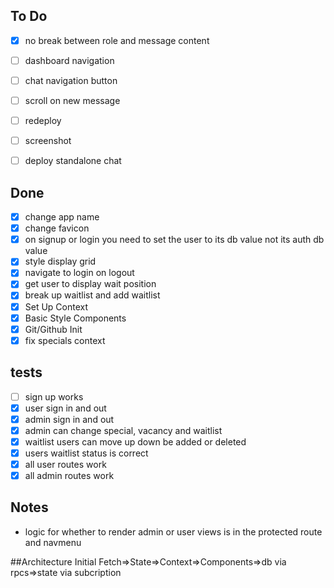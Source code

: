 ## To Do
- [x] no break between role and message content
- [ ] dashboard navigation
- [ ] chat navigation button
- [ ] scroll on new message
- [ ] redeploy
- [ ] screenshot
- [ ] deploy standalone chat




## Done
- [x] change app name
- [x] change favicon
- [x] on signup or login you need to set the user to its db value not its auth db value
- [x] style display grid
- [x] navigate to login on logout
- [x] get user to display wait position
- [x] break up waitlist and add waitlist
- [x] Set Up Context
- [x] Basic Style Components
- [x] Git/Github Init
- [x] fix specials context
## tests
- [ ] sign up works
- [X] user sign in and out
- [X] admin sign in and out 
- [x] admin can change special, vacancy and waitlist
- [x] waitlist users can move up down be added or deleted
- [x] users waitlist status is correct
- [x] all user routes work
- [x] all admin routes work
## Notes
- logic for whether to render admin or user views is in the protected route and navmenu

##Architecture
Initial Fetch=>State=>Context=>Components=>db via rpcs=>state via subcription